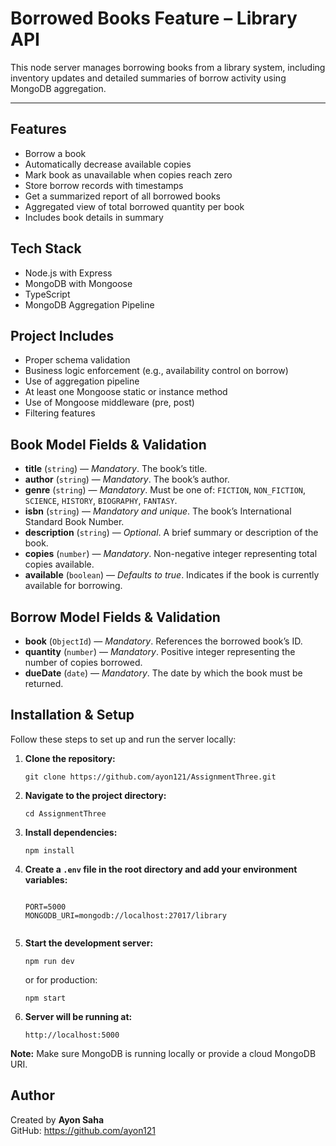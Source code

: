 <h1>Borrowed Books Feature – Library API</h1>
<p>This node server manages borrowing books from a library system, including inventory updates and detailed summaries of borrow activity using MongoDB aggregation.</p>
<hr>


<h2>Features</h2>
<ul>
  <li>Borrow a book</li>
  <li>Automatically decrease available copies</li>
  <li>Mark book as unavailable when copies reach zero</li>
  <li>Store borrow records with timestamps</li>
  <li>Get a summarized report of all borrowed books</li>
  <li>Aggregated view of total borrowed quantity per book</li>
  <li>Includes book details  in summary</li>
</ul>


<h2> Tech Stack</h2>
<ul>
  <li>Node.js with Express</li>
  <li>MongoDB with Mongoose</li>
  <li>TypeScript</li>
  <li>MongoDB Aggregation Pipeline</li>
</ul>


<h2> Project Includes</h2>
<ul>
  <li>Proper schema validation</li>
  <li>Business logic enforcement (e.g., availability control on borrow)</li>
  <li>Use of aggregation pipeline</li>
  <li>At least one Mongoose static or instance method</li>
  <li>Use of Mongoose middleware (pre, post)</li>
  <li>Filtering features</li>
</ul>



<h2> Book Model Fields & Validation</h2>
<ul>
  <li><strong>title</strong> (<code>string</code>) — <em>Mandatory</em>. The book’s title.</li>
  <li><strong>author</strong> (<code>string</code>) — <em>Mandatory</em>. The book’s author.</li>
  <li>
    <strong>genre</strong> (<code>string</code>) — <em>Mandatory</em>. Must be one of:
    <code>FICTION</code>, <code>NON_FICTION</code>, <code>SCIENCE</code>,
    <code>HISTORY</code>, <code>BIOGRAPHY</code>, <code>FANTASY</code>.
  </li>
  <li><strong>isbn</strong> (<code>string</code>) — <em>Mandatory and unique</em>. The book’s International Standard Book Number.</li>
  <li><strong>description</strong> (<code>string</code>) — <em>Optional</em>. A brief summary or description of the book.</li>
  <li><strong>copies</strong> (<code>number</code>) — <em>Mandatory</em>. Non-negative integer representing total copies available.</li>
  <li><strong>available</strong> (<code>boolean</code>) — <em>Defaults to true</em>. Indicates if the book is currently available for borrowing.</li>
</ul>




<h2> Borrow Model Fields & Validation</h2>
<ul>
  <li><strong>book</strong> (<code>ObjectId</code>) — <em>Mandatory</em>. References the borrowed book’s ID.</li>
  <li><strong>quantity</strong> (<code>number</code>) — <em>Mandatory</em>. Positive integer representing the number of copies borrowed.</li>
  <li><strong>dueDate</strong> (<code>date</code>) — <em>Mandatory</em>. The date by which the book must be returned.</li>
</ul>



<h2>Installation & Setup</h2>

<p>Follow these steps to set up and run the server locally:</p>

<ol>
  <li>
    <strong>Clone the repository:</strong><br>
    <pre><code>git clone https://github.com/ayon121/AssignmentThree.git</code></pre>
  </li>

  <li>
    <strong>Navigate to the project directory:</strong><br>
    <pre><code>cd AssignmentThree</code></pre>
  </li>

  <li>
    <strong>Install dependencies:</strong><br>
    <pre><code>npm install</code></pre>
  </li>

  <li>
    <strong>Create a <code>.env</code> file in the root directory and add your environment variables:</strong><br>
    <pre><code>
PORT=5000
MONGODB_URI=mongodb://localhost:27017/library
    </code></pre>
  </li>

  <li>
    <strong>Start the development server:</strong><br>
    <pre><code>npm run dev</code></pre>
    <p>or for production:</p>
    <pre><code>npm start</code></pre>
  </li>

  <li>
    <strong>Server will be running at:</strong><br>
    <pre><code>http://localhost:5000</code></pre>
  </li>
</ol>

<p><strong>Note:</strong> Make sure MongoDB is running locally or provide a cloud MongoDB URI.</p>



<h2>Author</h2>
<p>Created by <strong>Ayon Saha</strong><br>
GitHub: <a href="https://github.com/ayon121" target="_blank">https://github.com/ayon121</a><br>

